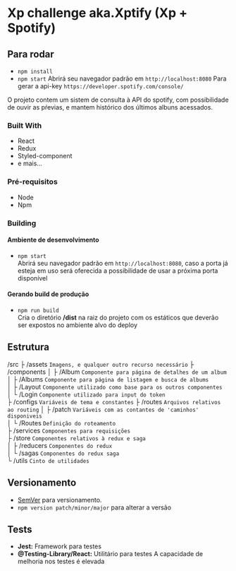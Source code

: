 # Xp challenge aka.Xptify (Xp + Spotify)

## Para rodar
* `npm install`
* `npm start`
    Abrirá seu navegador padrão em `http://localhost:8080`
    Para gerar a api-key `https://developer.spotify.com/console/`

O projeto contem um sistem de consulta à API do spotify, com possibilidade de ouvir as pŕevias, e mantem histórico dos últimos albuns acessados.

### Built With
* React
* Redux
* Styled-component
* e mais...

### Pré-requisitos
* Node
* Npm

### Building
#### Ambiente de desenvolvimento
* `npm start`  
    Abrirá seu navegador padrão em `http://localhost:8080`, caso a porta já esteja em uso será oferecida a possibilidade de usar a próxima porta disponível

#### Gerando build de produção
* `npm run build`  
    Cria o diretório **/dist** na raiz do projeto com os estáticos que deverão ser expostos no ambiente alvo do deploy

## Estrutura
/src
├ /assets `Imagens, e qualquer outro recurso necessário`
├ /components
│ ├ /Album `Componente para página de detalhes de um album`  
│ ├ /Albums `Componente para página de listagem e busca de albums`  
│ ├ /Layout `Componente utilizado como base para os outros componentes`  
│ └ /Login `Componente utilizado para input do token`  
├ /configs `Variáveis de tema e constantes`
├ /routes `Arquivos relativos ao routing`
│ ├ /patch `Variáveis com as contantes de 'caminhos' disponiveis`  
│ └ /Routes `Definição do roteamento`  
├ /services `Componentes para requisições`  
├ /store `Componentes relativos à redux e saga`  
│ ├ /reducers `Componentes do redux`  
│ └ /sagas `Componentes do redux saga`  
└ /utils `Cinto de utilidades`  

## Versionamento
* [SemVer](http://semver.org/) para versionamento.
* `npm version patch/minor/major` para alterar a versão

## Tests
* **Jest:** Framework para testes
* **@Testing-Library/React:** Utilitário para testes
  A capacidade de melhoria nos testes é elevada
